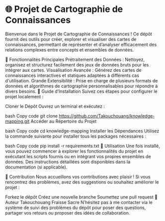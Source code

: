 # 🌐 Projet de Cartographie de Connaissances
Bienvenue dans le Projet de Cartographie de Connaissances ! Ce dépôt fournit des outils pour créer, explorer et visualiser des cartes de connaissances, permettant de représenter et d’analyser efficacement des relations complexes entre concepts et ensembles de données.

📌 Fonctionnalités Principales
Prétraitement des Données : Nettoyez, organisez et structurez facilement des jeux de données bruts pour les intégrer aux cartes.
Visualisation Avancée : Générez des cartes de connaissances interactives et statiques adaptées à différents cas d'utilisation.
Grande Extensibilité : Prise en charge de plusieurs formats de données et algorithmes de cartographie personnalisables pour répondre à divers besoins.
🚀 Guide d’Installation
Suivez ces étapes pour configurer le projet localement :

Cloner le Dépôt
Ouvrez un terminal et exécutez :

bash
Copy code
git clone https://github.com/Takouchouang/knowledge-mapping.git
Accéder au Répertoire du Projet

bash
Copy code
cd knowledge-mapping
Installer les Dépendances
Utilisez la commande suivante pour installer tous les packages nécessaires :

bash
Copy code
pip install -r requirements.txt
🎯 Utilisation
Une fois installé, vous pouvez commencer à explorer les fonctionnalités du projet en exécutant les scripts fournis ou en intégrant vos propres ensembles de données. Des instructions détaillées sont disponibles dans la documentation (si applicable).

🤝 Contribution
Nous accueillons vos contributions avec plaisir ! Si vous rencontrez des problèmes, avez des suggestions ou souhaitez améliorer le projet :

Forkez le dépôt
Créez une nouvelle branche
Soumettez une pull request
👤 Auteur
Takouchouang Fraisse Sacre
N’hésitez pas à me contacter via le système de suivi des problèmes du dépôt pour poser des questions, partager vos retours ou proposer des idées de collaboration.
